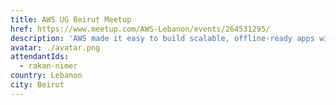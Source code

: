 ```yaml
---
title: AWS UG Beirut Meetup
href: https://www.meetup.com/AWS-Lebanon/events/264531295/
description: 'AWS made it easy to build scalable, offline-ready apps with Amplify. In this meetup you will learn what Amplify is, when to use it, and how to build rich apps powered by it.'
avatar: ./avatar.png
attendantIds:
  - rakan-nimer
country: Lebanon
city: Beirut
---
```

